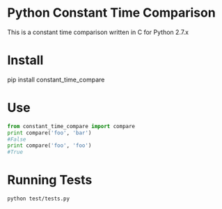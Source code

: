 Python Constant Time Comparison
=====================

This is a constant time comparison written in C for Python 2.7.x

Install
=======
pip install constant_time_compare

Use
====
```python
from constant_time_compare import compare
print compare('foo', 'bar')
#False
print compare('foo', 'foo')
#True
```

Running Tests
=============
```bash
python test/tests.py
```
